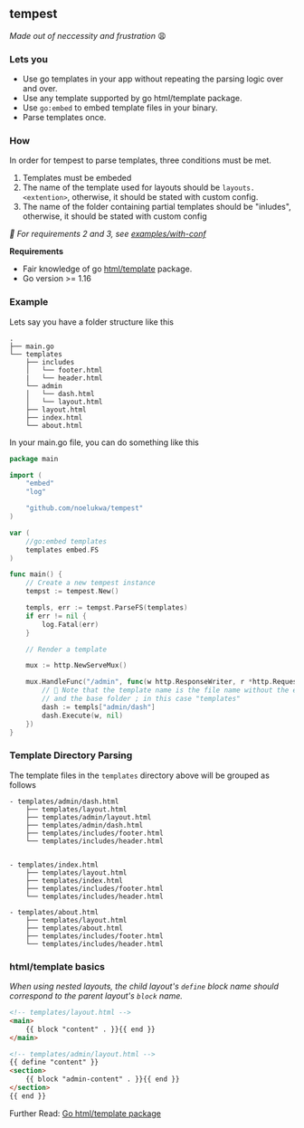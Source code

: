 ## tempest 
*Made out of neccessity and frustration* 😩

### Lets you
- Use go templates in your app without repeating the parsing logic over and over.
- Use any template supported by go html/template package.
- Use `go:embed` to embed template files in your binary.
- Parse templates once.

### How
In order for tempest to parse templates, three conditions must be met.
1. Templates must be embeded 
2. The name of the template used for layouts should be `layouts.<extention>`, otherwise, it should be stated with custom config.
3. The name of the folder containing partial templates should be "inludes", otherwise, it should be stated with custom config

*📝 For requirements 2 and 3, see [examples/with-conf](https://github.com/noelukwa/tempest)*



**Requirements** 
- Fair knowledge of go [html/template](https://pkg.go.dev/html/template) package.
- Go version >= 1.16


### Example
Lets say you have a folder structure like this
```
.
├── main.go
└── templates
    ├── includes
    │   └── footer.html
    |   └── header.html
    └── admin
    │   └── dash.html
    │   └── layout.html
    ├── layout.html
    ├── index.html
    └── about.html
```

In your main.go file, you can do something like this
```go
package main

import (
    "embed"
    "log"

    "github.com/noelukwa/tempest"
)

var (
    //go:embed templates
    templates embed.FS
)

func main() {
    // Create a new tempest instance
    tempst := tempest.New()

    templs, err := tempst.ParseFS(templates)
    if err != nil {
        log.Fatal(err)
    }

    // Render a template

    mux := http.NewServeMux()

    mux.HandleFunc("/admin", func(w http.ResponseWriter, r *http.Request) {
        // 🚨 Note that the template name is the file name without the extension
        // and the base folder ; in this case "templates"
        dash := templs["admin/dash"]
        dash.Execute(w, nil)
    })
}
```

### Template Directory Parsing
The template files in the `templates` directory above will be grouped as follows

```
- templates/admin/dash.html
    ├── templates/layout.html
    ├── templates/admin/layout.html 
    ├── templates/admin/dash.html 
    ├── templates/includes/footer.html
    └── templates/includes/header.html


- templates/index.html
    ├── templates/layout.html
    ├── templates/index.html 
    ├── templates/includes/footer.html
    └── templates/includes/header.html

- templates/about.html
    ├── templates/layout.html
    ├── templates/about.html 
    ├── templates/includes/footer.html
    └── templates/includes/header.html

```

### html/template basics
*When using  nested layouts, the child layout's `define` block name should correspond to the parent layout's `block` name.*

```html
<!-- templates/layout.html -->
<main>
    {{ block "content" . }}{{ end }}
</main>
```
```html
<!-- templates/admin/layout.html -->
{{ define "content" }}
<section>
    {{ block "admin-content" . }}{{ end }}
</section>
{{ end }}
```

Further Read: [Go html/template package](https://pkg.go.dev/html/template)

